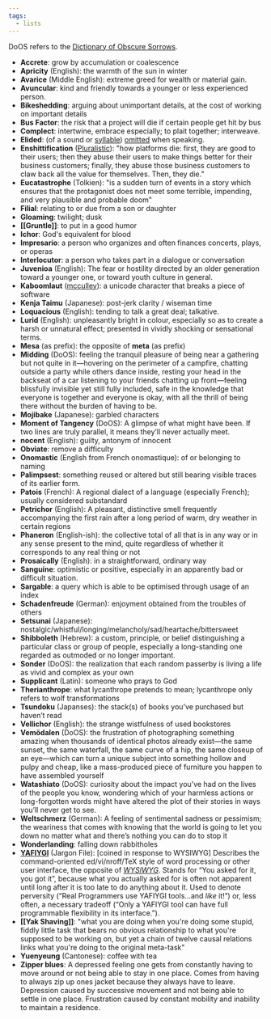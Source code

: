 ```yaml
---
tags:
  - lists
---
```

DoOS refers to the [Dictionary of Obscure Sorrows](https://www.dictionaryofobscuresorrows.com/).

+ **Accrete**: grow by accumulation or coalescence
+ **Apricity** (English): the warmth of the sun in winter
+ **Avarice** (Middle English): extreme greed for wealth or material gain.
+ **Avuncular**: kind and friendly towards a younger or less experienced person.
+ **Bikeshedding**: arguing about unimportant details, at the cost of working on important details
+ **Bus Factor**: the risk that a project will die if certain people get hit by bus
+ **Complect**: intertwine, embrace especially; to plait together; interweave.
+ **Elided**: (of a sound or [syllable](https://www.google.com/search?client=firefox-b-d&sxsrf=APwXEdfpj5E0dTKvnkrUQ_EOoZV0ryQvpw:1683372233102&q=syllable&si=AMnBZoFm76bvId4K9j6r5bU9rVYreOeLojJkRUwAfcB1eXTZ0tYk7ry0s0UxjRTB1rAHXKoJTyfc3dW7Y89KRxQ4hfWUk9sd_A%3D%3D&expnd=1)) [omitted](https://www.google.com/search?client=firefox-b-d&sxsrf=APwXEdfpj5E0dTKvnkrUQ_EOoZV0ryQvpw:1683372233102&q=omitted&si=AMnBZoFHF1DJLZWpTBtQDK262RMpi6d6VRO_IY_6qYTPb42ohrl6iLpJDtN2QLbd1E_SVPcpuyzk1IozgzVdN5DI6V7c3stG2g%3D%3D&expnd=1) when speaking.
+ **Enshittification** ([Pluralistic](https://pluralistic.net/2023/01/21/potemkin-ai/#hey-guys)): "how platforms die: first, they are good to their users; then they abuse their users to make things better for their business customers; finally, they abuse those business customers to claw back all the value for themselves. Then, they die."
+ **Eucatastrophe** (Tolkien): "is a sudden turn of events in a story which ensures that the protagonist does not meet some terrible, impending, and very plausible and probable doom"
+ **Filial**: relating to or due from a son or daughter
+ **Gloaming**: twilight; dusk
+ **[[Gruntle]]**: to put in a good humor
+ **Ichor**: God's equivalent for blood
+ **Impresario**: a person who organizes and often finances concerts, plays, or operas
+ **Interlocutor**: a person who takes part in a dialogue or conversation
+ **Juvenioa** (English): The fear or hostility directed by an older generation toward a younger one, or toward youth culture in general.
+ **Kaboomlaut** ([mcculley](https://news.ycombinator.com/item?id=34461282)): a unicode character that breaks a piece of software
+ **Kenja Taimu** (Japanese): post-jerk clarity / wiseman time
+ **Loquacious** (English): tending to talk a great deal; talkative.
+ **Lurid** (English): unpleasantly bright in colour, especially so as to create a harsh or unnatural effect; presented in vividly shocking or sensational terms.
+ **Mesa** (as prefix): the opposite of **meta** (as prefix)
+ **Midding** (DoOS): feeling the tranquil pleasure of being near a gathering but not quite in it—hovering on the perimeter of a campfire, chatting outside a party while others dance inside, resting your head in the backseat of a car listening to your friends chatting up front—feeling blissfully invisible yet still fully included, safe in the knowledge that everyone is together and everyone is okay, with all the thrill of being there without the burden of having to be.
+ **Mojibake** (Japanese): garbled characters
+ **Moment of Tangency** (DoOS): A glimpse of what might have been.  If two lines are truly parallel, it means they’ll never actually meet.
+ **nocent** (English): guilty, antonym of innocent
+ **Obviate**: remove a difficulty
+ **Onomastic** (English from French onomastique): of or belonging to naming
+ **Palimpsest**: something reused or altered but still bearing visible traces of its earlier form.
+ **Patois** (French): A regional dialect of a language (especially French); usually considered substandard
+ **Petrichor** (English): A pleasant, distinctive smell frequently accompanying the first rain after a long period of warm, dry weather in certain regions
+ **Phaneron** (English-ish): the collective total of all that is in any way or in any sense present to the mind, quite regardless of whether it corresponds to any real thing or not
+ **Prosaically** (English): in a straightforward, ordinary way
+ **Sanguine**: optimistic or positive, especially in an apparently bad or difficult situation.
+ **Sargable**: a query which is able to be optimised through usage of an index
+ **Schadenfreude** (German): enjoyment obtained from the troubles of others
+ **Setsunai** (Japanese): nostalgic/whistful/longing/melancholy/sad/heartache/bittersweet
+ **Shibboleth** (Hebrew): a custom, principle, or belief distinguishing a particular class or group of people, especially a long-standing one regarded as outmoded or no longer important.
+ **Sonder** (DoOS): the realization that each random passerby is living a life as vivid and complex as your own
+ **Supplicant** (Latin): someone who prays to God
+ **Therianthrope**: what lycanthrope pretends to mean; lycanthrope only refers to wolf transformations
+ **Tsundoku** (Japanses): the stack(s) of books you’ve purchased but haven’t read
+ **Vellichor** (English): the strange wistfulness of used bookstores
+ **Vemödalen** (DoOS): the frustration of photographing something amazing when thousands of identical photos already exist—the same sunset, the same waterfall, the same curve of a hip, the same closeup of an eye—which can turn a unique subject into something hollow and pulpy and cheap, like a mass-produced piece of furniture you happen to have assembled yourself
+ **Watashiato** (DoOS): curiosity about the impact you’ve had on the lives of the people you know, wondering which of your harmless actions or long-forgotten words might have altered the plot of their stories in ways you’ll never get to see.
+ **Weltschmerz** (German): A feeling of sentimental sadness or pessimism; the weariness that comes with knowing that the world is going to let you down no matter what and there’s nothing you can do to stop it
+ **Wonderlanding**: falling down rabbitholes
+ **[YAFIYGI](http://www.catb.org/jargon/html/Y/YAFIYGI.html)** (Jargon File): [coined in response to WYSIWYG] Describes the command-oriented ed/vi/nroff/TeX style of word processing or other user interface, the opposite of [_WYSIWYG_](http://www.catb.org/jargon/html/W/WYSIWYG.html). Stands for “You asked for it, you got it”, because what you actually asked for is often not apparent until long after it is too late to do anything about it. Used to denote perversity (“Real Programmers use YAFIYGI tools...and _like_ it!”) or, less often, a necessary tradeoff (“Only a YAFIYGI tool can have full programmable flexibility in its interface.”).
+ **[[Yak Shaving]]**: "what you are doing when you're doing some stupid, fiddly little task that bears no obvious relationship to what you're supposed to be working on, but yet a chain of twelve causal relations links what you're doing to the original meta-task"
+ **Yuenyeung** (Cantonese): coffee with tea
+ **Zipper blues**: A depressed feeling one gets from constantly having to move around or not being able to stay in one place. Comes from having to always zip up ones jacket because they always have to leave. Depression caused by successive movement and not being able to settle in one place. Frustration caused by constant mobility and inability to maintain a residence.
